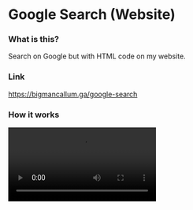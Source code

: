 # Google Search (Website)

### What is this?
Search on Google but with HTML code on my website.

### Link
https://bigmancallum.ga/google-search

### How it works
![How Google Search on Website works](https://user-images.githubusercontent.com/47284263/147373288-66063631-ad0b-41f9-850b-136f6c4476b5.mp4)
